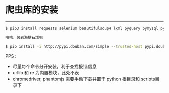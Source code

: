 # 爬虫库的安装

---

```bash
$ pip3 install requests selenium beautifulsoup4 lxml pyquery pymysql pymongo redis flask django jupyter

嘻嘻，装到海枯石烂吧

$ pip install -i http://pypi.douban.com/simple --trusted-host pypi.douban.com 库名
```

PPS :

* 尽量每个命令分开安装，利于查找报错信息
* urllib 和 re 为内置模块，此处不表
* chromedriver, phantomjs 需要手动下载并置于 python 根目录和 scripts目录下



